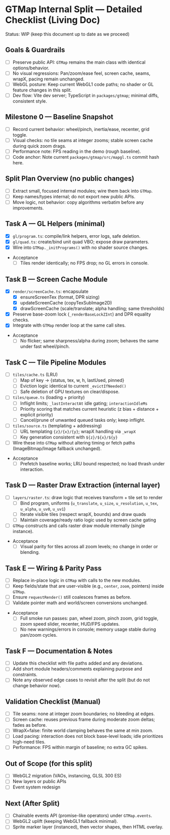 # GTMap Internal Split — Detailed Checklist (Living Doc)

Status: WIP (keep this document up to date as we proceed)

## Goals & Guardrails

- [ ] Preserve public API: `GTMap` remains the main class with identical options/behavior.
- [ ] No visual regressions: Pan/zoom/ease feel, screen cache, seams, wrapX, pacing remain unchanged.
- [ ] WebGL posture: Keep current WebGL1 code paths; no shader or GL feature changes in this split.
- [ ] Dev flow: Vite dev server; TypeScript in `packages/gtmap`; minimal diffs, consistent style.

## Milestone 0 — Baseline Snapshot

- [ ] Record current behavior: wheel/pinch, inertia/ease, recenter, grid toggle.
- [ ] Visual checks: no tile seams at integer zooms; stable screen cache during quick zoom drags.
- [ ] Performance note: FPS reading in the demo (rough baseline).
- [ ] Code anchor: Note current `packages/gtmap/src/mapgl.ts` commit hash here.

## Split Plan Overview (no public changes)

- [ ] Extract small, focused internal modules; wire them back into `GTMap`.
- [ ] Keep names/types internal; do not export new public APIs.
- [ ] Move logic, not behavior: copy algorithms verbatim before any improvements.

## Task A — GL Helpers (minimal)

- [x] `gl/program.ts`: compile/link helpers, error logs, safe deletion.
- [x] `gl/quad.ts`: create/bind unit quad VBO; expose draw parameters.
- [x] Wire into `GTMap._initPrograms()` with no shader source changes.
- Acceptance
  - [ ] Tiles render identically; no FPS drop; no GL errors in console.

## Task B — Screen Cache Module

- [x] `render/screenCache.ts`: encapsulate
  - [x] ensureScreenTex (format, DPR sizing)
  - [x] updateScreenCache (copyTexSubImage2D)
  - [x] drawScreenCache (scale/translate; alpha handling; same thresholds)
- [x] Preserve base-zoom lock (`_renderBaseLockZInt`) and DPR equality checks.
- [x] Integrate with `GTMap` render loop at the same call sites.
- Acceptance
  - [ ] No flicker; same sharpness/alpha during zoom; behaves the same under fast wheel/pinch.

## Task C — Tile Pipeline Modules

- [ ] `tiles/cache.ts` (LRU)
  - [ ] Map of key → {status, tex, w, h, lastUsed, pinned}
  - [ ] Eviction logic identical to current `_evictIfNeeded()`
  - [ ] Safe deletion of GPU textures on clear/dispose.
- [ ] `tiles/queue.ts` (loading + priority)
  - [ ] Inflight limits; `_lastInteractAt` idle gating; `interactionIdleMs`
  - [ ] Priority scoring that matches current heuristic (z bias + distance + explicit priority)
  - [ ] Cancel/prune of unwanted queued tasks only; keep inflight.
- [ ] `tiles/source.ts` (templating + addressing)
  - [ ] URL templating `{z}/{x}/{y}`; wrapX handling via `_wrapX`
  - [ ] Key generation consistent with `${z}/${x}/${y}`
- [ ] Wire these into `GTMap` without altering timing or fetch paths (ImageBitmap/Image fallback unchanged).
- Acceptance
  - [ ] Prefetch baseline works; LRU bound respected; no load thrash under interaction.

## Task D — Raster Draw Extraction (internal layer)

- [ ] `layers/raster.ts`: draw logic that receives transform + tile set to render
  - [ ] Bind program, uniforms (`u_translate`, `u_size`, `u_resolution`, `u_tex`, `u_alpha`, `u_uv0`, `u_uv1`)
  - [ ] Iterate visible tiles (respect wrapX, bounds) and draw quads
  - [ ] Maintain coverage/ready ratio logic used by screen cache gating
- [ ] `GTMap` constructs and calls raster draw module internally (single instance).
- Acceptance
  - [ ] Visual parity for tiles across all zoom levels; no change in order or blending.

## Task E — Wiring & Parity Pass

- [ ] Replace in-place logic in `GTMap` with calls to the new modules.
- [ ] Keep fields/state that are user-visible (e.g., `center`, `zoom`, pointers) inside `GTMap`.
- [ ] Ensure `requestRender()` still coalesces frames as before.
- [ ] Validate pointer math and world/screen conversions unchanged.
- Acceptance
  - [ ] Full smoke run passes: pan, wheel zoom, pinch zoom, grid toggle, zoom speed slider, recenter, HUD/FPS updates.
  - [ ] No new warnings/errors in console; memory usage stable during pan/zoom cycles.

## Task F — Documentation & Notes

- [ ] Update this checklist with file paths added and any deviations.
- [ ] Add short module headers/comments explaining purpose and constraints.
- [ ] Note any observed edge cases to revisit after the split (but do not change behavior now).

## Validation Checklist (Manual)

- [ ] Tile seams: none at integer zoom boundaries; no bleeding at edges.
- [ ] Screen cache: reuses previous frame during moderate zoom deltas; fades as before.
- [ ] WrapX=false: finite world clamping behaves the same at min zoom.
- [ ] Load pacing: interaction does not block base-level loads; idle prioritizes high-need tiles.
- [ ] Performance: FPS within margin of baseline; no extra GC spikes.

## Out of Scope (for this split)

- [ ] WebGL2 migration (VAOs, instancing, GLSL 300 ES)
- [ ] New layers or public APIs
- [ ] Event system redesign

## Next (After Split)

- [ ] Chainable events API (promise-like operators) under `GTMap.events`.
- [ ] WebGL2 uplift (keeping WebGL1 fallback minimal).
- [ ] Sprite marker layer (instanced), then vector shapes, then HTML overlay.
